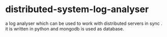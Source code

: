 # distributed-system-log-analyser
a log analyser which can be used to work with distributed servers in sync .
it is written in python and mongodb is used as database.


